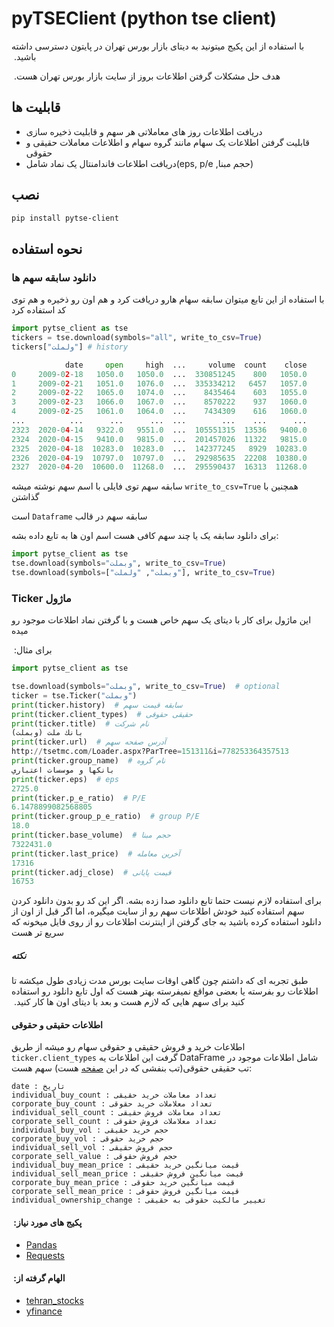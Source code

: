 # pyTSEClient (python tse client)
&rlm;
با استفاده از این پکیج میتونید به دیتای بازار بورس تهران در پایتون دسترسی داشته باشید.
&rlm;

&rlm;
هدف حل مشکلات گرفتن اطلاعات بروز از سایت بازار بورس تهران هست.
&rlm;

## قابلیت ها
 * دریافت اطلاعات روز های معاملاتی هر سهم و قابلیت ذخیره سازی
 * قابلیت گرفتن اطلاعات یک سهام مانند گروه سهام و اطلاعات معاملات حقیقی و حقوقی
 * دریافت اطلاعات فاندامنتال یک نماد شامل(eps, p/e ,حجم مبنا)

## نصب 
```bash
pip install pytse-client 
```

## نحوه استفاده
### دانلود سابقه سهم ها
با استفاده از این تابع میتوان سابقه سهام هارو دریافت کرد و هم اون رو ذخیره و هم توی کد استفاده کرد
```python
import pytse_client as tse
tickers = tse.download(symbols="all", write_to_csv=True)
tickers["ولملت"] # history

            date     open     high  ...     volume  count    close
0     2009-02-18   1050.0   1050.0  ...  330851245    800   1050.0
1     2009-02-21   1051.0   1076.0  ...  335334212   6457   1057.0
2     2009-02-22   1065.0   1074.0  ...    8435464    603   1055.0
3     2009-02-23   1066.0   1067.0  ...    8570222    937   1060.0
4     2009-02-25   1061.0   1064.0  ...    7434309    616   1060.0
...          ...      ...      ...  ...        ...    ...      ...
2323  2020-04-14   9322.0   9551.0  ...  105551315  13536   9400.0
2324  2020-04-15   9410.0   9815.0  ...  201457026  11322   9815.0
2325  2020-04-18  10283.0  10283.0  ...  142377245   8929  10283.0
2326  2020-04-19  10797.0  10797.0  ...  292985635  22208  10380.0
2327  2020-04-20  10600.0  11268.0  ...  295590437  16313  11268.0
```
سابقه سهم توی فایلی با اسم سهم نوشته میشه `write_to_csv=True` همچنین با گذاشتن

است `Dataframe` سابقه سهم در قالب


برای دانلود سابقه یک یا چند سهم کافی هست اسم اون ها به تابع داده بشه:
```python
import pytse_client as tse
tse.download(symbols="وبملت", write_to_csv=True)
tse.download(symbols=["وبملت", "ولملت"], write_to_csv=True)
```

### Ticker ماژول
&rlm;
این ماژول برای کار با دیتای یک سهم خاص هست و با گرفتن نماد اطلاعات موجود رو میده


برای مثال:
&rlm;
```python
import pytse_client as tse

tse.download(symbols="وبملت", write_to_csv=True)  # optional
ticker = tse.Ticker("وبملت")
print(ticker.history)  # سابقه قیمت سهم
print(ticker.client_types)  # حقیقی حقوقی
print(ticker.title)  # نام شرکت
بانك ملت (وبملت)
print(ticker.url)  # آدرس صفحه سهم
http://tsetmc.com/Loader.aspx?ParTree=151311&i=778253364357513
print(ticker.group_name)  # نام گروه
بانكها و موسسات اعتباري
print(ticker.eps)  # eps
2725.0
print(ticker.p_e_ratio)  # P/E
6.1478899082568805
print(ticker.group_p_e_ratio)  # group P/E
18.0
print(ticker.base_volume)  # حجم مبنا
7322431.0
print(ticker.last_price)  # آخرین معامله
17316
print(ticker.adj_close)  # قیمت پایانی
16753
```
برای استفاده لازم نیست حتما تابع دانلود صدا زده بشه.
اگر این کد رو بدون دانلود کردن سهم  استفاده کنید خودش اطلاعات سهم رو از سایت میگیره،
اما اگر قبل از اون از دانلود استفاده کرده باشید
به جای گرفتن از اینترنت اطلاعات رو از روی فایل میخونه که سریع تر هست
##### نکته
&rlm;
طبق تجربه‌ ای که داشتم چون گاهی اوقات سایت بورس مدت زیادی طول میکشه تا اطلاعات رو بفرسته یا بعضی مواقع نمیفرسته بهتر هست که اول تابع دانلود رو استفاده کنید برای سهم هایی که لازم هست و بعد با دیتای اون ها کار کنید.
&rlm;

#### اطلاعات حقیقی و حقوقی
اطلاعات خرید و فروش حقیقی و حقوقی سهام رو میشه از طریق `ticker.client_types` گرفت این اطلاعات یه DataFrame شامل اطلاعات موجود در تب حقیقی حقوقی(تب بنفشی که در این [صفحه](http://www.tsetmc.com/Loader.aspx?ParTree=151311&i=778253364357513) هست) سهم هست:
```
date : تاریخ 
individual_buy_count : تعداد معاملات خرید حقیقی
corporate_buy_count : تعداد معلاملات خرید حقوقی
individual_sell_count : تعداد معاملات فروش حقیقی
corporate_sell_count : تعداد معلاملات فروش حقوقی
individual_buy_vol : حجم خرید حقیقی
corporate_buy_vol : حجم خرید حقوقی
individual_sell_vol : حجم فروش حقیقی
corporate_sell_value : حجم فروش حقوقی
individual_buy_mean_price : قیمت میانگین خرید حقیقی
individual_sell_mean_price : قیمت میانگین فروش حقیقی
corporate_buy_mean_price : قیمت میانگین خرید حقوقی
corporate_sell_mean_price : قیمت میانگین فروش حقوقی
individual_ownership_change : تغییر مالکیت حقوقی به حقیقی
```


#### &rlm; پکیج های مورد نیاز: &rlm; 
* [Pandas](https://github.com/pydata/pandas)
* [Requests](http://docs.python-requests.org/en/master/)
#### &rlm; الهام گرفته از: &rlm; 
* [tehran_stocks](https://github.com/ghodsizadeh/tehran-stocks) 
* [yfinance](https://github.com/ranaroussi/yfinance)
